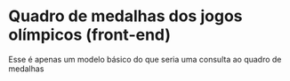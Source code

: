 # Quadro de medalhas dos jogos olímpicos (front-end)

Esse é apenas um modelo básico do que seria uma consulta ao quadro de medalhas
